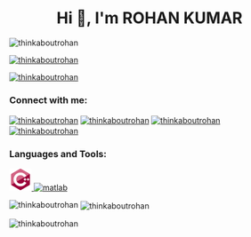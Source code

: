 <h1 align="center">Hi 👋, I'm ROHAN KUMAR</h1>
<p align="left"> <img src="https://komarev.com/ghpvc/?username=thinkaboutrohan&label=Profile%20views&color=0e75b6&style=flat" alt="thinkaboutrohan" /> </p>

<p align="left"> <a href="https://github.com/ryo-ma/github-profile-trophy"><img src="https://github-profile-trophy.vercel.app/?username=thinkaboutrohan" alt="thinkaboutrohan" /></a> </p>

<p align="left"> <a href="https://twitter.com/thinkaboutrohan" target="blank"><img src="https://img.shields.io/twitter/follow/thinkaboutrohan?logo=twitter&style=for-the-badge" alt="thinkaboutrohan" /></a> </p>

<h3 align="left">Connect with me:</h3>
<p align="left">
<a href="https://twitter.com/thinkaboutrohan" target="blank"><img align="center" src="https://raw.githubusercontent.com/rahuldkjain/github-profile-readme-generator/master/src/images/icons/Social/twitter.svg" alt="thinkaboutrohan" height="30" width="40" /></a>
<a href="https://linkedin.com/in/thinkaboutrohan" target="blank"><img align="center" src="https://raw.githubusercontent.com/rahuldkjain/github-profile-readme-generator/master/src/images/icons/Social/linked-in-alt.svg" alt="thinkaboutrohan" height="30" width="40" /></a>
<a href="https://fb.com/thinkaboutrohan" target="blank"><img align="center" src="https://raw.githubusercontent.com/rahuldkjain/github-profile-readme-generator/master/src/images/icons/Social/facebook.svg" alt="thinkaboutrohan" height="30" width="40" /></a>
<a href="https://instagram.com/thinkaboutrohan" target="blank"><img align="center" src="https://raw.githubusercontent.com/rahuldkjain/github-profile-readme-generator/master/src/images/icons/Social/instagram.svg" alt="thinkaboutrohan" height="30" width="40" /></a>
</p>

<h3 align="left">Languages and Tools:</h3>
<p align="left"> <a href="https://www.w3schools.com/cpp/" target="_blank"> <img src="https://raw.githubusercontent.com/devicons/devicon/master/icons/cplusplus/cplusplus-original.svg" alt="cplusplus" width="40" height="40"/> </a> <a href="https://www.mathworks.com/" target="_blank"> <img src="https://upload.wikimedia.org/wikipedia/commons/2/21/Matlab_Logo.png" alt="matlab" width="40" height="40"/> </a> </p>

<p><img align="left" src="https://github-readme-stats.vercel.app/api/top-langs?username=thinkaboutrohan&show_icons=true&locale=en&layout=compact" alt="thinkaboutrohan" /></p>

<p>&nbsp;<img align="center" src="https://github-readme-stats.vercel.app/api?username=thinkaboutrohan&show_icons=true&locale=en" alt="thinkaboutrohan" /></p>

<p><img align="center" src="https://github-readme-streak-stats.herokuapp.com/?user=thinkaboutrohan&" alt="thinkaboutrohan" /></p>
